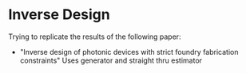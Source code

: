 Inverse Design
================

<!-- WARNING: THIS FILE WAS AUTOGENERATED! DO NOT EDIT! -->

Trying to replicate the results of the following paper:
- "Inverse design of photonic devices with strict foundry fabrication constraints"
Uses generator and straight thru estimator

